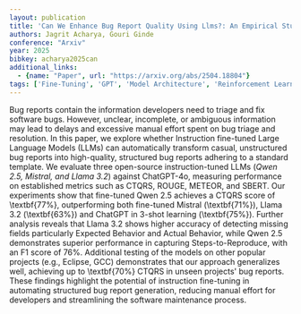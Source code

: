 ```yaml
---
layout: publication
title: 'Can We Enhance Bug Report Quality Using Llms?: An Empirical Study Of Llm-based Bug Report Generation'
authors: Jagrit Acharya, Gouri Ginde
conference: "Arxiv"
year: 2025
bibkey: acharya2025can
additional_links:
  - {name: "Paper", url: "https://arxiv.org/abs/2504.18804"}
tags: ['Fine-Tuning', 'GPT', 'Model Architecture', 'Reinforcement Learning', 'Training Techniques', 'Pretraining Methods', 'BERT']
---
```

Bug reports contain the information developers need to triage and fix
software bugs. However, unclear, incomplete, or ambiguous information may lead
to delays and excessive manual effort spent on bug triage and resolution. In
this paper, we explore whether Instruction fine-tuned Large Language Models
(LLMs) can automatically transform casual, unstructured bug reports into
high-quality, structured bug reports adhering to a standard template. We
evaluate three open-source instruction-tuned LLMs (*Qwen 2.5, Mistral, and
Llama 3.2*) against ChatGPT-4o, measuring performance on established metrics
such as CTQRS, ROUGE, METEOR, and SBERT. Our experiments show that fine-tuned
Qwen 2.5 achieves a CTQRS score of \textbf\{77%\}, outperforming both fine-tuned
Mistral (\textbf\{71%\}), Llama 3.2 (\textbf\{63%\}) and ChatGPT in 3-shot learning
(\textbf\{75%\}). Further analysis reveals that Llama 3.2 shows higher accuracy
of detecting missing fields particularly Expected Behavior and Actual Behavior,
while Qwen 2.5 demonstrates superior performance in capturing
Steps-to-Reproduce, with an F1 score of 76%. Additional testing of the models
on other popular projects (e.g., Eclipse, GCC) demonstrates that our approach
generalizes well, achieving up to \textbf\{70%\} CTQRS in unseen projects' bug
reports. These findings highlight the potential of instruction fine-tuning in
automating structured bug report generation, reducing manual effort for
developers and streamlining the software maintenance process.
